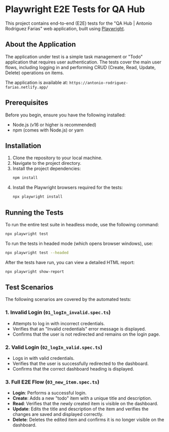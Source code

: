 # Playwright E2E Tests for QA Hub

This project contains end-to-end (E2E) tests for the "QA Hub | Antonio Rodriguez Farias" web application, built using [Playwright](https://playwright.dev/).

## About the Application

The application under test is a simple task management or "Todo" application that requires user authentication. The tests cover the main user flows, including logging in and performing CRUD (Create, Read, Update, Delete) operations on items.

The application is available at: `https://antonio-rodriguez-farias.netlify.app/`

## Prerequisites

Before you begin, ensure you have the following installed:
*   Node.js (v16 or higher is recommended)
*   npm (comes with Node.js) or yarn

## Installation

1.  Clone the repository to your local machine.
2.  Navigate to the project directory.
3.  Install the project dependencies:
    ```bash
    npm install
    ```
4.  Install the Playwright browsers required for the tests:
    ```bash
    npx playwright install
    ```

## Running the Tests

To run the entire test suite in headless mode, use the following command:

```bash
npx playwright test
```

To run the tests in headed mode (which opens browser windows), use:

```bash
npx playwright test --headed
```

After the tests have run, you can view a detailed HTML report:

```bash
npx playwright show-report
```

## Test Scenarios

The following scenarios are covered by the automated tests:

### 1. Invalid Login (`01_logIn_invalid.spec.ts`)
*   Attempts to log in with incorrect credentials.
*   Verifies that an "Invalid credentials" error message is displayed.
*   Confirms that the user is not redirected and remains on the login page.

### 2. Valid Login (`02_logIn_valid.spec.ts`)
*   Logs in with valid credentials.
*   Verifies that the user is successfully redirected to the dashboard.
*   Confirms that the correct dashboard heading is displayed.

### 3. Full E2E Flow (`03_new_item.spec.ts`)
*   **Login**: Performs a successful login.
*   **Create**: Adds a new "todo" item with a unique title and description.
*   **Read**: Verifies that the newly created item is visible on the dashboard.
*   **Update**: Edits the title and description of the item and verifies the changes are saved and displayed correctly.
*   **Delete**: Deletes the edited item and confirms it is no longer visible on the dashboard.